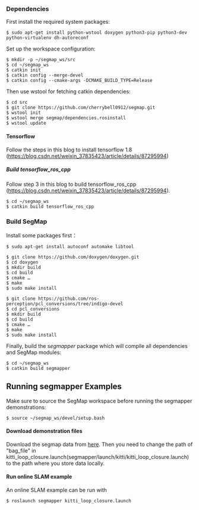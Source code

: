 ### Dependencies

First install the required system packages:
```
$ sudo apt-get install python-wstool doxygen python3-pip python3-dev python-virtualenv dh-autoreconf
```
Set up the workspace configuration:
```
$ mkdir -p ~/segmap_ws/src
$ cd ~/segmap_ws
$ catkin init
$ catkin config --merge-devel
$ catkin config --cmake-args -DCMAKE_BUILD_TYPE=Release
```
Then use wstool for fetching catkin dependencies:
```
$ cd src
$ git clone https://github.com/cherrybell0912/segmap.git
$ wstool init
$ wstool merge segmap/dependencies.rosinstall
$ wstool update
```

#### Tensorflow
Follow the steps in this blog to install tensorflow 1.8 (https://blog.csdn.net/weixin_37835423/article/details/87295994)

##### Build tensorflow_ros_cpp

Follow step 3 in this blog to build tensorflow_ros_cpp (https://blog.csdn.net/weixin_37835423/article/details/87295994).

```
$ cd ~/segmap_ws
$ catkin build tensorflow_ros_cpp
```

### Build SegMap

Install some packages first：
```
$ sudo apt-get install autoconf automake libtool
```
```
$ git clone https://github.com/doxygen/doxygen.git
$ cd doxygen
$ mkdir build
$ cd build
$ cmake …
$ make
$ sudo make install
```
```
$ git clone https://github.com/ros-perception/pcl_conversions/tree/indigo-devel
$ cd pcl_conversions
$ mkdir build
$ cd build
$ cmake …
$ make
$ sudo make install
```

Finally, build the *segmapper* package which will compile all dependencies and SegMap modules:
```
$ cd ~/segmap_ws
$ catkin build segmapper
```

## Running segmapper Examples

Make sure to source the SegMap workspace before running the segmapper demonstrations:
```
$ source ~/segmap_ws/devel/setup.bash
```

#### Download demonstration files
Download the segmap data from [here](https://github.com/ethz-asl/segmap/wiki/Training-new-models). Then you need to change the path of "bag_file" in kitti_loop_closure.launch(segmapper/launch/kitti/kitti_loop_closure.launch) to the path where you store data locally.

#### Run online SLAM example

An online SLAM example can be run with
```
$ roslaunch segmapper kitti_loop_closure.launch
```

